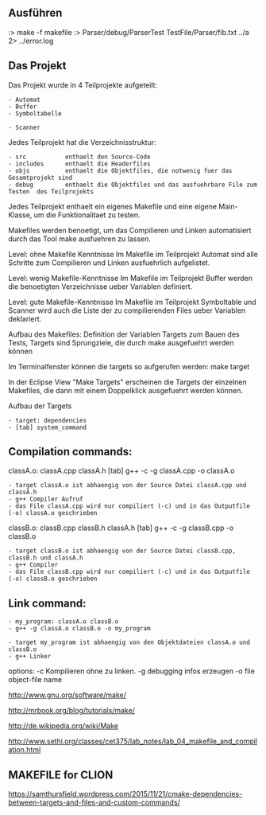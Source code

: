 ## Ausführen

:> make -f makefile
:> Parser/debug/ParserTest TestFile/Parser/fib.txt ../a 2> ../error.log

## Das Projekt

Das Projekt wurde in 4 Teilprojekte aufgeteilt:

	- Automat
	- Buffer
	- Symboltabelle
	
	- Scanner


Jedes Teilprojekt hat die Verzeichnisstruktur:

	- src			enthaelt den Source-Code
	- includes		enthaelt die Headerfiles
	- objs			enthaelt die Objektfiles, die notwenig fuer das Gesamtprojekt sind
	- debug			enthaelt die Objektfiles und das ausfuehrbare File zum Testen  des Teilprojekts
	

Jedes Teilprojekt enthaelt ein eigenes Makefile und eine eigene Main-Klasse, um die Funktionalitaet zu testen.
	
	
Makefiles werden benoetigt, um das Compilieren und Linken automatisiert durch das Tool make ausfuehren zu lassen.
 
Level: ohne Makefile Kenntnisse	
Im Makefile im Teilprojekt Automat sind alle Schritte zum Compilieren und Linken ausfuehrlich aufgelistet.


Level: wenig Makefile-Kenntnisse
Im Makefile im Teilprojekt Buffer werden die benoetigten Verzeichnisse ueber Variablen definiert.


Level: gute Makefile-Kenntnisse
Im Makefile im Teilprojekt Symboltable und Scanner wird auch die Liste der zu compilierenden Files ueber Variablen deklariert.


Aufbau des Makefiles:
	Definition der Variablen
	Targets zum Bauen des Tests, Targets sind Sprungziele, die durch make ausgefuehrt werden können 
	
Im Terminalfenster können die targets so aufgerufen werden: make target

In der Eclipse View "Make Targets" erscheinen die Targets der einzelnen Makefiles, die dann mit einem Doppelklick ausgefuehrt werden können.


Aufbau der Targets

	- target: dependencies
	- [tab] system_command


## Compilation commands:

classA.o: classA.cpp classA.h
    [tab] g++ -c -g classA.cpp -o classA.o

	- target classA.o ist abhaengig von der Source Datei classA.cpp und classA.h
	- g++ Compiler Aufruf
	- das File classA.cpp wird nur compiliert (-c) und in das Outputfile (-o) classA.o geschrieben



classB.o: classB.cpp classB.h classA.h
    [tab] g++ -c -g classB.cpp -o classB.o
    
	- target classB.o ist abhaengig von der Source Datei classB.cpp, classB.h und classA.h
	- g++ Compiler 
	- das File classB.cpp wird nur compiliert (-c) und in das Outputfile (-o) classB.o geschrieben    


## Link command:
	- my_program: classA.o classB.o
	- g++ -g classA.o classB.o -o my_program

 	- target my_program ist abhaengig von den Objektdateien classA.o und classB.o
	- g++ Linker 

 options:
		-c			Kompilieren ohne zu linken. 
		-g 			debugging infos erzeugen
		-o file     object-file name 



http://www.gnu.org/software/make/

http://mrbook.org/blog/tutorials/make/

http://de.wikipedia.org/wiki/Make

http://www.sethi.org/classes/cet375/lab_notes/lab_04_makefile_and_compilation.html


## MAKEFILE for CLION

https://samthursfield.wordpress.com/2015/11/21/cmake-dependencies-between-targets-and-files-and-custom-commands/
